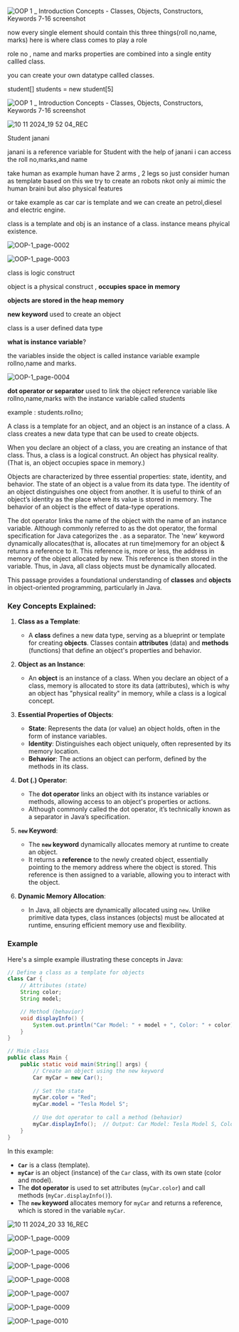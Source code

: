 
![OOP 1 _ Introduction   Concepts - Classes, Objects, Constructors, Keywords 7-16 screenshot](https://github.com/user-attachments/assets/f93a8a10-bb9c-46af-806f-1f5b72f1b32b)

now every single element should contain this three things(roll no,name, marks) here is where class comes to play a role

role no , name and marks properties are combined into a single entity callled class.

you can create your own datatype callled  classes. 

student[] students = new student[5]

![OOP 1 _ Introduction   Concepts - Classes, Objects, Constructors, Keywords 7-16 screenshot](https://github.com/user-attachments/assets/7d631eaa-70f6-4fc7-a680-479dbd3f19ff)

![10 11 2024_19 52 04_REC](https://github.com/user-attachments/assets/f9a49969-569d-4e24-aea9-bd2149227282)

Student janani 

janani is a reference variable for Student
with the help of janani i can access the roll no,marks,and name

take human as example human have 2 arms , 2 legs so just consider human as template based on this we try to create an robots nkot only ai mimic the human braini but also physical features

or take example as car car is template and we can create an petrol,diesel and electric engine.

class is a template and obj is an instance of a class. instance means phyical existence.



![OOP-1_page-0002](https://github.com/user-attachments/assets/5ef9722c-9e73-4dc8-b122-919622e8a48d)


![OOP-1_page-0003](https://github.com/user-attachments/assets/2b55ce6b-ef4c-4051-b6b5-7e008020d6e7)

class is logic construct

object is a physical construct , **occupies space in memory**

**objects are stored in the heap memory**


**new keyword** used to create an object

class is a user defined data type

 **what is instance variable**?

 the variables inside the object is called instance variable example rollno,name and marks.

![OOP-1_page-0004](https://github.com/user-attachments/assets/550a5233-5c84-4ac7-9743-92045e25d08b)

**dot operator or separator**  used to link the object reference variable like rollno,name,marks with the instance variable called students

example : students.rollno;

A class is a template for an object, and an object is an instance of a class.
A class creates a new data type that can be used to create objects.

When you declare an object of a class, you are creating an instance of that class.
Thus, a class is a logical construct. An object has physical reality. (That is, an object occupies space in memory.)

Objects are characterized by three essential properties: state, identity, and behavior.
The state of an object is a value from its data type. The identity of an object distinguishes one object from another.
It is useful to think of an object’s identity as the place where its value is stored in memory.
The behavior of an object is the effect of data-type operations.

The dot operator links the name of the object with the name of an instance variable.
Although commonly referred to as the dot operator, the formal specification for Java categorizes the . as a separator.
The 'new' keyword dynamically allocates(that is, allocates at run time)memory for an object & returns a reference to it.
This reference is, more or less, the address in memory of the object allocated by new.
This reference is then stored in the variable.
Thus, in Java, all class objects must be dynamically allocated.



This passage provides a foundational understanding of **classes** and **objects** in object-oriented programming, particularly in Java.

### Key Concepts Explained:

1. **Class as a Template**:
   - A **class** defines a new data type, serving as a blueprint or template for creating **objects**. Classes contain **attributes** (data) and **methods** (functions) that define an object's properties and behavior.

2. **Object as an Instance**:
   - An **object** is an instance of a class. When you declare an object of a class, memory is allocated to store its data (attributes), which is why an object has "physical reality" in memory, while a class is a logical concept.

3. **Essential Properties of Objects**:
   - **State**: Represents the data (or value) an object holds, often in the form of instance variables.
   - **Identity**: Distinguishes each object uniquely, often represented by its memory location.
   - **Behavior**: The actions an object can perform, defined by the methods in its class.

4. **Dot (.) Operator**:
   - The **dot operator** links an object with its instance variables or methods, allowing access to an object's properties or actions.
   - Although commonly called the dot operator, it’s technically known as a separator in Java’s specification.

5. **`new` Keyword**:
   - The **`new` keyword** dynamically allocates memory at runtime to create an object.
   - It returns a **reference** to the newly created object, essentially pointing to the memory address where the object is stored. This reference is then assigned to a variable, allowing you to interact with the object.

6. **Dynamic Memory Allocation**:
   - In Java, all objects are dynamically allocated using `new`. Unlike primitive data types, class instances (objects) must be allocated at runtime, ensuring efficient memory use and flexibility.

   

### Example

Here's a simple example illustrating these concepts in Java:

```java
// Define a class as a template for objects
class Car {
    // Attributes (state)
    String color;
    String model;

    // Method (behavior)
    void displayInfo() {
        System.out.println("Car Model: " + model + ", Color: " + color);
    }
}

// Main class
public class Main {
    public static void main(String[] args) {
        // Create an object using the new keyword
        Car myCar = new Car();
        
        // Set the state
        myCar.color = "Red";
        myCar.model = "Tesla Model S";
        
        // Use dot operator to call a method (behavior)
        myCar.displayInfo();  // Output: Car Model: Tesla Model S, Color: Red
    }
}
```

In this example:
- **`Car`** is a class (template).
- **`myCar`** is an object (instance) of the `Car` class, with its own state (color and model).
- The **dot operator** is used to set attributes (`myCar.color`) and call methods (`myCar.displayInfo()`).
- The **`new` keyword** allocates memory for `myCar` and returns a reference, which is stored in the variable `myCar`.

![10 11 2024_20 33 16_REC](https://github.com/user-attachments/assets/b84d7033-d02e-4738-8585-a470abf04e17)


![OOP-1_page-0009](https://github.com/user-attachments/assets/1d3ed43b-7eb6-47c7-9405-b439fdcbb219)








![OOP-1_page-0005](https://github.com/user-attachments/assets/7dee2e46-cb69-466e-9602-7382425f9285)

![OOP-1_page-0006](https://github.com/user-attachments/assets/485793d3-335a-4709-96ba-6ecc1b5d9f14)

![OOP-1_page-0008](https://github.com/user-attachments/assets/43d0db55-0d7f-4f38-8bb9-a69bab2847de)

![OOP-1_page-0007](https://github.com/user-attachments/assets/85757f53-c95b-40fe-96f9-21d1a77c3e1c)

![OOP-1_page-0009](https://github.com/user-attachments/assets/832d7592-bc4f-4748-a50b-2dae1b309397)

![OOP-1_page-0010](https://github.com/user-attachments/assets/e7a32134-62d9-4d69-8a2b-8a04f4cafa57)





